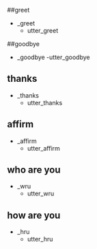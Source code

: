 ##greet
* _greet
    - utter_greet

##goodbye
* _goodbye
    -utter_goodbye

## thanks 
* _thanks
    - utter_thanks

## affirm
* _affirm
    - utter_affirm

## who are you
* _wru
    - utter_wru

## how are you
* _hru
    - utter_hru
